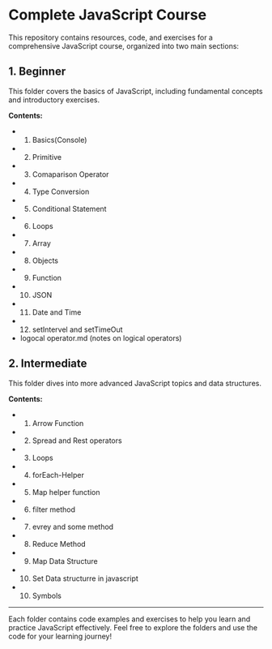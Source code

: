 # Complete JavaScript Course

This repository contains resources, code, and exercises for a comprehensive JavaScript course, organized into two main sections:

## 1. Beginner
This folder covers the basics of JavaScript, including fundamental concepts and introductory exercises.

**Contents:**
- 1. Basics(Console)
- 2. Primitive
- 3. Comaparison Operator
- 4. Type Conversion
- 5. Conditional Statement
- 6. Loops
- 7. Array
- 8. Objects
- 9. Function
- 10. JSON
- 11. Date and Time
- 12. setIntervel and setTimeOut
- logocal operator.md (notes on logical operators)

## 2. Intermediate
This folder dives into more advanced JavaScript topics and data structures.

**Contents:**
- 1. Arrow Function
- 2. Spread and Rest operators
- 3. Loops
- 4. forEach-Helper
- 5. Map helper function
- 6. filter method
- 7. evrey and some method
- 8. Reduce Method
- 9. Map Data Structure
- 10. Set Data structurre in javascript
- 10. Symbols

---

Each folder contains code examples and exercises to help you learn and practice JavaScript effectively. Feel free to explore the folders and use the code for your learning journey! 